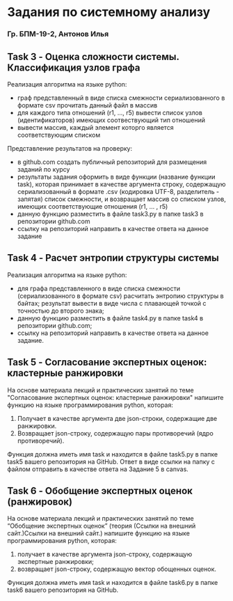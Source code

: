 # Задания по системному анализу
### Гр. БПМ-19-2, Антонов Илья
## Task 3 - Оценка сложности системы. Классификация узлов графа
Реализация алгоритма на языке python:

* граф представленный в виде списка смежности сериализованного
в формате csv прочитать данный файл в массив
* для каждого типа отношений (r1, ..., r5) вывести список узлов (идентификаторов) имеющих соотвествующий тип отношений
* вывести массив, каждый элемент которго является соответствующим списком

Представление результатов на проверку:

* в github.com создать публичный репозиторий для размещения заданий по курсу
* результаты задания оформить в виде функции (название функции task), которая принимает в качестве аргумента строку, содержащую сериализованный в формате .csv (кодировка UTF-8, разделитель - запятая) список смежности, и возвращает массив со списком узлов, имеющих соответствующие отношения (r1, … , r5)
* данную функцию разместить в файле task3.py в папке task3 в репозитории github.com
* ссылку на репозиторий направить в качестве ответа на данное задание
## Task 4 - Расчет энтропии структуры системы
Реализация алгоритма на языке python:
* для графа представленного в виде списка смежности (сериализованного в формате csv) расчитать энтропию структуры в байтах; результат вывести в виде числа с плавающей точкой с точностью до второго знака;
* данную функцию разместить в файле task4.py в папке task4 в репозитории github.com;
* ссылку на репозиторий направить в качестве ответа на данное задание.
## Task 5 - Согласование экспертных оценок: кластерные ранжировки
На основе материала лекций и практических занятий по теме "Согласование экспертных оценок: кластерные ранжировки" напишите функцию на языке программирования python, которая:
1. Получает в качестве аргумента две json-строки, содержащие две ранжировки.
2. Возвращает json-строку, содержащую пары противоречий (ядро противоречий).

Функция должна иметь имя task и находится в файле task5.py в папке task5 вашего репозитория на GitHub. 
Ответ в виде ссылки на папку с файлом отправить в качестве ответа на Задание 5 в canvas.
## Task 6 - Обобщение экспертных оценок (ранжировок)
На основе материала лекций и практических занятий по теме “Обобщение экспертных оценок” (теория (Ссылки на внешний сайт.)Ссылки на внешний сайт.) напишите функцию на языке программирования python, которая:
1. получает в качестве аргумента json-строку, содержащую экспертные ранжировки;
2. возвращает json-строку, содержащую вектор обощенных оценок.

Функция должна иметь имя task и находится в файле task6.py в папке task6 вашего репозитория на GitHub.
